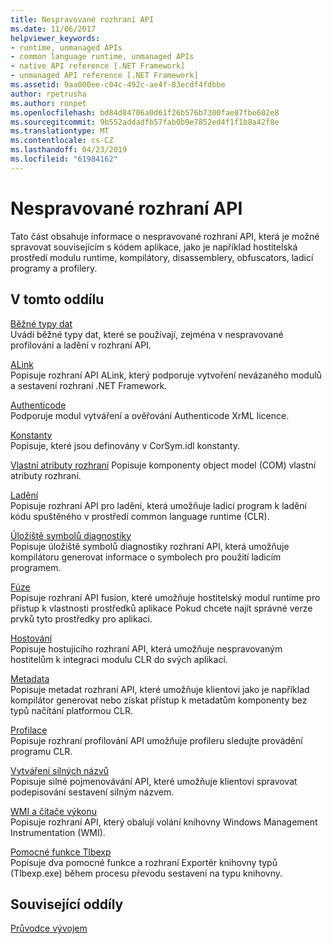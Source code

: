 ```yaml
---
title: Nespravované rozhraní API
ms.date: 11/06/2017
helpviewer_keywords:
- runtime, unmanaged APIs
- common language runtime, unmanaged APIs
- native API reference [.NET Framework]
- unmanaged API reference [.NET Framework]
ms.assetid: 9aa000ee-c04c-492c-ae4f-83ecdf4fdbbe
author: rpetrusha
ms.author: ronpet
ms.openlocfilehash: bd84d84706a0d61f26b576b7300fae87fbe602e8
ms.sourcegitcommit: 9b552addadfb57fab0b9e7852ed4f1f1b8a42f8e
ms.translationtype: MT
ms.contentlocale: cs-CZ
ms.lasthandoff: 04/23/2019
ms.locfileid: "61984162"
---
```

# <a name="unmanaged-api-reference"></a>Nespravované rozhraní API
Tato část obsahuje informace o nespravované rozhraní API, která je možné spravovat souvisejícím s kódem aplikace, jako je například hostitelská prostředí modulu runtime, kompilátory, disassemblery, obfuscators, ladicí programy a profilery.  
  
## <a name="in-this-section"></a>V tomto oddílu  
 [Běžné typy dat](../../../docs/framework/unmanaged-api/common-data-types-unmanaged-api-reference.md)  
 Uvádí běžné typy dat, které se používají, zejména v nespravované profilování a ladění v rozhraní API.  
  
 [ALink](../../../docs/framework/unmanaged-api/alink/index.md)  
 Popisuje rozhraní API ALink, který podporuje vytvoření nevázaného modulů a sestavení rozhraní .NET Framework.  
  
 [Authenticode](../../../docs/framework/unmanaged-api/authenticode/index.md)  
 Podporuje modul vytváření a ověřování Authenticode XrML licence.  
  
 [Konstanty](../../../docs/framework/unmanaged-api/constants-unmanaged-api-reference.md)  
 Popisuje, které jsou definovány v CorSym.idl konstanty.  
  
 [Vlastní atributy rozhraní](https://docs.microsoft.com/previous-versions/dotnet/netframework-4.0/ms231946(v=vs.100))  
 Popisuje komponenty object model (COM) vlastní atributy rozhraní.  
  
 [Ladění](../../../docs/framework/unmanaged-api/debugging/index.md)  
 Popisuje rozhraní API pro ladění, která umožňuje ladicí program k ladění kódu spuštěného v prostředí common language runtime (CLR).  
  
 [Úložiště symbolů diagnostiky](../../../docs/framework/unmanaged-api/diagnostics/index.md)  
 Popisuje úložiště symbolů diagnostiky rozhraní API, která umožňuje kompilátoru generovat informace o symbolech pro použití ladicím programem.  
  
 [Fúze](../../../docs/framework/unmanaged-api/fusion/index.md)  
 Popisuje rozhraní API fusion, které umožňuje hostitelský modul runtime pro přístup k vlastnosti prostředků aplikace Pokud chcete najít správné verze prvků tyto prostředky pro aplikaci.  
  
 [Hostování](../../../docs/framework/unmanaged-api/hosting/index.md)  
 Popisuje hostujícího rozhraní API, která umožňuje nespravovaným hostitelům k integraci modulu CLR do svých aplikací.  
  
 [Metadata](../../../docs/framework/unmanaged-api/metadata/index.md)  
 Popisuje metadat rozhraní API, které umožňuje klientovi jako je například kompilátor generovat nebo získat přístup k metadatům komponenty bez typů načítání platformou CLR.  
  
 [Profilace](../../../docs/framework/unmanaged-api/profiling/index.md)  
 Popisuje rozhraní profilování API umožňuje profileru sledujte provádění programu CLR.  
  
 [Vytváření silných názvů](../../../docs/framework/unmanaged-api/strong-naming/index.md)  
 Popisuje silné pojmenovávání API, které umožňuje klientovi spravovat podepisování sestavení silným názvem.  

 [WMI a čítače výkonu](wmi/index.md)  
 Popisuje rozhraní API, který obalují volání knihovny Windows Management Instrumentation (WMI).
  
 [Pomocné funkce Tlbexp](../../../docs/framework/unmanaged-api/tlbexp/index.md)  
 Popisuje dva pomocné funkce a rozhraní Exportér knihovny typů (Tlbexp.exe) během procesu převodu sestavení na typu knihovny.  
  
## <a name="related-sections"></a>Související oddíly  
 [Průvodce vývojem](../../../docs/framework/development-guide.md)  
